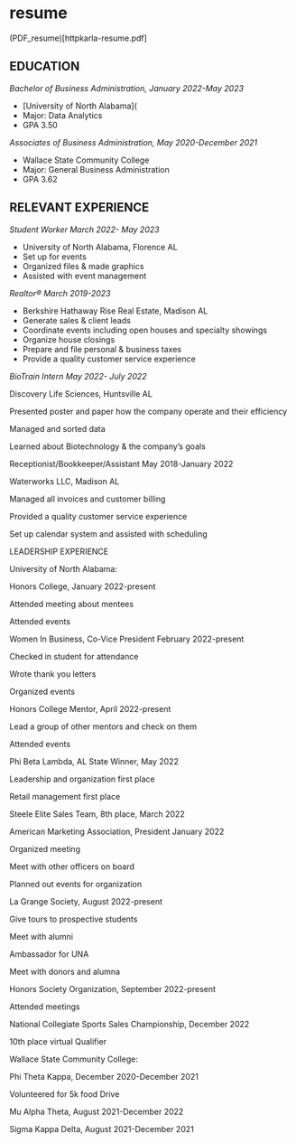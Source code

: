 # resume

(PDF_resume)[httpkarla-resume.pdf]

## EDUCATION 

_Bachelor of Business Administration, January 2022-May 2023_
- [University of North Alabama](
- Major: Data Analytics 
- GPA 3.50

_Associates of Business Administration, May 2020-December 2021_
- Wallace State Community College 
- Major: General Business Administration 
- GPA 3.62 

## RELEVANT EXPERIENCE 
_Student Worker March 2022- May 2023_
- University of North Alabama, Florence AL 
- Set up for events 
- Organized files & made graphics  
- Assisted with event management 

_Realtor® March 2019-2023_
- Berkshire Hathaway Rise Real Estate, Madison AL 
- Generate sales & client leads 
- Coordinate events including open houses and specialty showings 
- Organize house closings 
- Prepare and file personal & business taxes 
- Provide a quality customer service experience 

_BioTrain Intern May 2022- July 2022_

Discovery Life Sciences, Huntsville AL 

Presented poster and paper how the company operate and their efficiency  

Managed and sorted data 

Learned about Biotechnology & the company’s goals 

Receptionist/Bookkeeper/Assistant May 2018-January 2022 

Waterworks LLC, Madison AL 

Managed all invoices and customer billing 

Provided a quality customer service experience 

Set up calendar system and assisted with scheduling 

LEADERSHIP EXPERIENCE 

University of North Alabama:  

Honors College, January 2022-present 

Attended meeting about mentees  

Attended events  

Women In Business, Co-Vice President February 2022-present 

Checked in student for attendance 

Wrote thank you letters  

Organized events 

Honors College Mentor, April 2022-present 

Lead a group of other mentors and check on them  

Attended events  

Phi Beta Lambda, AL State Winner, May 2022 

Leadership and organization first place  

Retail management first place 

Steele Elite Sales Team, 8th place, March 2022 

American Marketing Association, President January 2022 

Organized meeting  

Meet with other officers on board  

Planned out events for organization  

La Grange Society, August 2022-present 

Give tours to prospective students  

Meet with alumni  

Ambassador for UNA  

Meet with donors and alumna 

Honors Society Organization, September 2022-present 

Attended meetings 

National Collegiate Sports Sales Championship, December 2022 

10th place virtual Qualifier 

Wallace State Community College: 

Phi Theta Kappa, December 2020-December 2021 

Volunteered for 5k food Drive 

Mu Alpha Theta, August 2021-December 2022 

Sigma Kappa Delta, August 2021-December 2021  

 
